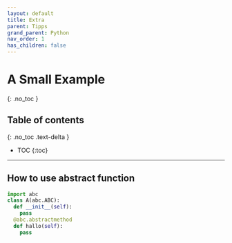 ```yaml
---
layout: default
title: Extra
parent: Tipps
grand_parent: Python
nav_order: 1
has_children: false
---
```


# A Small Example
{: .no_toc }

## Table of contents
{: .no_toc .text-delta }

- TOC
{:toc}

---

## How to use abstract function
```python
import abc
class A(abc.ABC):
  def __init__(self):
    pass
  @abc.abstractmethod
  def hallo(self):
    pass

```
